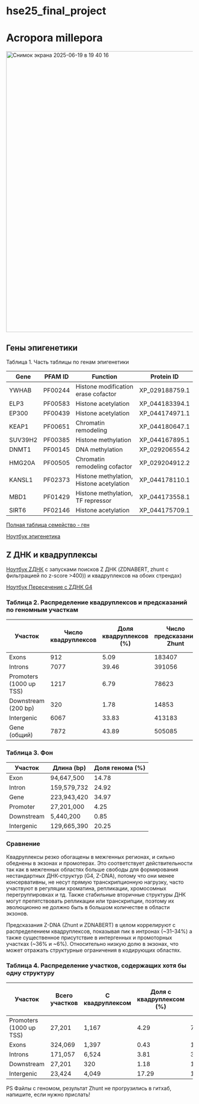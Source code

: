 # hse25_final_project

# Acropora millepora

<img width="759" alt="Снимок экрана 2025-06-19 в 19 40 16" src="https://github.com/user-attachments/assets/db81abb9-cf7a-463c-b157-1341dbd4446b" />





## Гены эпигенетики

Таблица 1. Часть таблицы по генам эпигенетики

| Gene     | PFAM ID  | Function                                      | Protein ID         |
|----------|----------|-----------------------------------------------|--------------------|
| YWHAB    | PF00244  | Histone modification erase cofactor           | XP_029188759.1     |
| ELP3     | PF00583  | Histone acetylation                           | XP_044183394.1     |
| EP300    | PF00439  | Histone acetylation                           | XP_044174971.1     |
| KEAP1    | PF00651  | Chromatin remodeling                          | XP_044180647.1     |
| SUV39H2  | PF00385  | Histone methylation                           | XP_044167895.1     |
| DNMT1    | PF00145  | DNA methylation                               | XP_029206554.2     |
| HMG20A   | PF00505  | Chromatin remodeling cofactor                 | XP_029204912.2     |
| KANSL1   | PF02373  | Histone methylation, Histone acetylation      | XP_044178110.1     |
| MBD1     | PF01429  | Histone methylation, TF repressor             | XP_044173558.1     |
| SIRT6    | PF02146  | Histone acetylation                           | XP_044175709.1     |

[Полная таблица семейство - ген](https://github.com/ksterenteva/hse25_final_project/blob/88c5e88f3998e688d5022e76580341146f8337ec/outputs/gene_family_table-2.csv)

[Ноутбук эпигенетика](https://github.com/ksterenteva/hse25_final_project/blob/2bc94d5f8328c493efcef56fdbd4ad925bd45a09/scripts/final_project_bioinf1.ipynb)

## Z ДНК и квадруплексы

[Ноутбук ZДНК](https://colab.research.google.com/drive/1cliGoyr4nOSKiKhI7chDXQqeXOeOqGJP?usp=sharing) с запусками поисков Z ДНК (ZDNABERT, zhunt c фильтрацией по z-score >400)) и квадруплексов на обоих стрендах)

 [Ноутбук Пересечение с ZДНК  G4](https://github.com/ksterenteva/hse25_final_project/blob/d038e4aac179f6b24b446d32eb6fa9c68a8270fe/scripts/final_project_bioinf3.ipynb)

### Таблица 2. Распределение квадруплексов и предсказаний по геномным участкам

| Участок                  | Число квадруплексов | Доля квадруплексов (%) | Число предсказаний Zhunt | Доля предсказаний Zhunt (%) | Число предсказаний ZDNABERT | Доля предсказаний ZDNABERT (%) |
|--------------------------|---------------------|-------------------------|--------------------------|-----------------------------|------------------------------|---------------------------------|
| Exons                   | 912                  | 5.09                    |     183407                     |    16.09                         | 9172                          | 10.89                          |
| Introns                 |  7077                   |  39.46                       |    391056                      |    34.31                         |   26359                |      31.29                           |
| Promoters (1000 up TSS) | 1217                  | 6.79                    |    78623                      |  6.90                           | 5577                           | 6.62                           |
| Downstream (200 bp)     | 320                  | 1.78                    |  14853                        |    1.30                         | 1116                           | 1.32                           |
| Intergenic              | 6067                | 33.83                   |  413183                        |    36.25                         | 30777                       | 36.53                          |
| Gene (общий)            | 7872                | 43.89                   |  505085                        |    44.31                         | 34674                         | 41.16                          |

### Таблица 3. Фон 

| Участок     | Длина (bp)   | Доля генома (%) |
|-------------|--------------|-------------------------------------|
| Exon        | 94,647,500   | 14.78                              |
| Intron      | 159,579,732  | 24.92                              |
| Gene        | 223,943,420  | 34.97                              |
| Promoter    | 27,201,000   | 4.25                               |
| Downstream  | 5,440,200    | 0.85                               |
| Intergenic  | 129,665,390  | 20.25                              |

### Сравнение

Квадруплексы резко обогащены в межгенных регионах, и сильно обеднены в экзонах и промотерах. Это соответствует действительности так как в межгенных областях больше свободы для формирования нестандартных ДНК-структур (G4, Z-DNA), потому что они менее консервативны, не несут прямую транскрипционную нагрузку, часто участвуют в регуляции хроматина, репликации, хромосомных перегруппировках и тд. Также стабильные вторичные структуры ДНК могут препятствовать репликации или транскрипции, поэтому их эволюционно не должно быть в большом количестве в области экзонов.

Предсказания Z-DNA (Zhunt и ZDNABERT) в целом коррелируют с распределением квадруплексов, показывая пик в интронах (~31–34%) а также существенное присутствие в интергенных и промоторных участках (~36% и ~6%). Относительно низкую долю в экзонах, что может отражать структурные ограничения в кодирующих областях.

### Таблица 4. Распределение участков, содержащих хотя бы одну структуру
| Участок                 | Всего участков | С квадруплексом | Доля с квадруплексом (%) | С Zhun | Доля с Zhun (%) | С ZDNABERT | Доля с ZDNABERT (%) |
|-------------------------|----------------|------------------|---------------------------|--------|------------------|-------------|----------------------|
| Promoters (1000 up TSS) | 27,201         | 1,167            | 4.29                      | 7,271  | 26.73            | 4,889       | 17.97                |
| Exons                   | 324,069        | 1,397            | 0.43                      | 19,623 | 6.06             | 11,627      | 3.59                 |
| Introns                 | 171,057        | 6,524            | 3.81                      | 30,286 | 17.71            | 18,876      | 11.03                |
| Downstream              | 27,201         | 320              | 1.18                      | 1,747  | 6.42             | 1,043       | 3.83                 |
| Intergenic              | 23,424         | 4,049            | 17.29                     | 13,093 | 55.9             | 10,934      | 46.68                |

PS Файлы с геномом, результат Zhunt не прогрузились в гитхаб, напишите, если нужно прислать!
